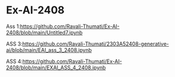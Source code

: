 # Ex-AI-2408
Ass 1:https://github.com/Ravali-Thumati/Ex-AI-2408/blob/main/Untitled7.ipynb



ASS 3:https://github.com/Ravali-Thumati/2303A52408-generative-ai/blob/main/EAI_ass_3_2408.ipynb

ASS 4:https://github.com/Ravali-Thumati/Ex-AI-2408/blob/main/EXAI_ASS_4_2408.ipynb
